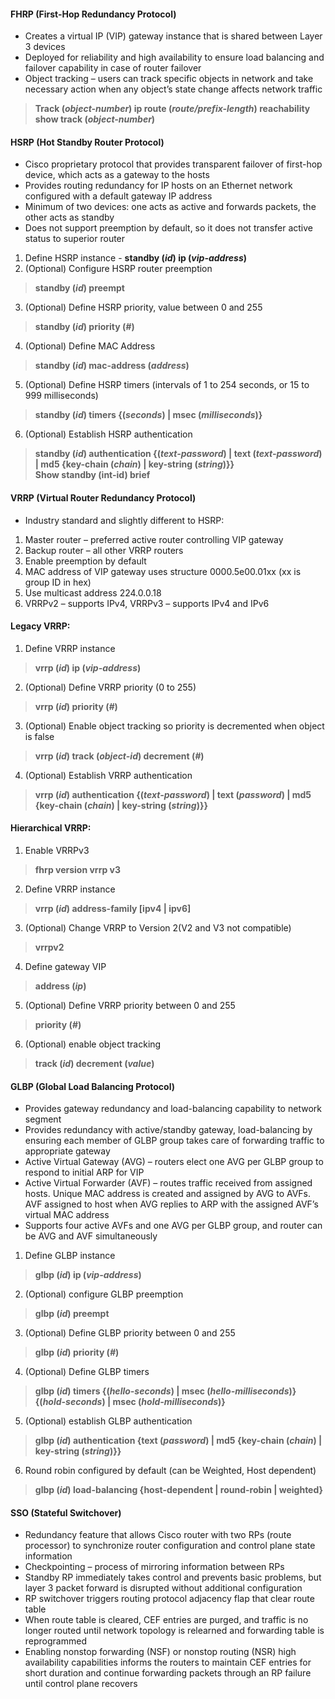 #### FHRP (First-Hop Redundancy Protocol)
* Creates a virtual IP (VIP) gateway instance that is shared between Layer 3 devices
* Deployed for reliability and high availability to ensure load balancing and failover capability in case of router failover
* Object tracking – users can track specific objects in network and take necessary action when any object’s state change affects network traffic
> **Track (*object-number*) ip route (*route/prefix-length*) reachability** 
> **show track (*object-number*)**


#### HSRP (Hot Standby Router Protocol)
* Cisco proprietary protocol that provides transparent failover of first-hop device, which acts as a gateway to the hosts
* Provides routing redundancy for IP hosts on an Ethernet network configured with a default gateway IP address
* Minimum of two devices: one acts as active and forwards packets, the other acts as standby
* Does not support preemption by default, so it does not transfer active status to superior router
1. Define HSRP instance - **standby (*id*) ip (*vip-address*)**  
2. (Optional) Configure HSRP router preemption
> **standby (*id*) preempt**  
3. (Optional) Define HSRP priority, value between 0 and 255 
> **standby (*id*) priority (*#*)**  
4. (Optional) Define MAC Address
> **standby (*id*) mac-address (*address*)**  
5. (Optional) Define HSRP timers (intervals of 1 to 254 seconds, or 15 to 999 milliseconds)
> **standby (*id*) timers {(*seconds*) | msec (*milliseconds*)}**  
6. (Optional) Establish HSRP authentication
> **standby (*id*) authentication {(*text-password*) | text (*text-password*) | md5 {key-chain (*chain*) | key-string (*string*)}}**  
> **Show standby (int-id) brief**

#### VRRP (Virtual Router Redundancy Protocol)
* Industry standard and slightly different to HSRP:
1. Master router – preferred active router controlling VIP gateway
2. Backup router – all other VRRP routers
3. Enable preemption by default
4. MAC address of VIP gateway uses structure 0000.5e00.01xx (xx is group ID in hex)
5. Use multicast address 224.0.0.18
6. VRRPv2 – supports IPv4, VRRPv3 – supports IPv4 and IPv6
  
#### Legacy VRRP:
1. Define VRRP instance
> **vrrp (*id*) ip (*vip-address*)**
2. (Optional) Define VRRP priority (0 to 255)
> **vrrp (*id*) priority (*#*)**
3. (Optional) Enable object tracking so priority is decremented when object is false
> **vrrp (*id*) track (*object-id*) decrement (*#*)**
4. (Optional) Establish VRRP authentication
> **vrrp (*id*) authentication {(*text-password*) | text (*password*) | md5 {key-chain (*chain*) | key-string (*string*)}}**

#### Hierarchical VRRP:
1. Enable VRRPv3
> **fhrp version vrrp v3**
2. Define VRRP instance
> **vrrp (*id*) address-family [ipv4 | ipv6]**
3. (Optional) Change VRRP to Version 2(V2 and V3 not compatible)
> **vrrpv2**
4. Define gateway VIP
> **address (*ip*)**
5. (Optional) Define VRRP priority between 0 and 255
> **priority (*#*)**
6. (Optional) enable object tracking
> **track (*id*) decrement (*value*)**


#### GLBP (Global Load Balancing Protocol)
* Provides gateway redundancy and load-balancing capability to network segment
* Provides redundancy with active/standby gateway, load-balancing by ensuring each member of GLBP group takes care of forwarding traffic to appropriate gateway
* Active Virtual Gateway (AVG) – routers elect one AVG per GLBP group to respond to initial ARP for VIP
* Active Virtual Forwarder (AVF) – routes traffic received from assigned hosts. Unique MAC address is created and assigned by AVG to AVFs. AVF assigned to host when AVG replies to ARP with the assigned AVF’s virtual MAC address
* Supports four active AVFs and one AVG per GLBP group, and router can be AVG and AVF simultaneously
1. Define GLBP instance
> **glbp (*id*) ip (*vip-address*)**
2. (Optional) configure GLBP preemption
> **glbp (*id*) preempt**
3. (Optional) Define GLBP priority between 0 and 255
> **glbp (*id*) priority (*#*)**
4. (Optional) Define GLBP timers
> **glbp (*id*) timers {(*hello-seconds*) | msec (*hello-milliseconds*)} {(*hold-seconds*) | msec (*hold-milliseconds*)}**
5. (Optional) establish GLBP authentication
> **glbp (*id*) authentication {text (*password*) | md5 {key-chain (*chain*) | key-string (*string*)}}**
6. Round robin configured by default (can be Weighted, Host dependent)
> **glbp (*id*) load-balancing {host-dependent | round-robin | weighted}**


#### SSO (Stateful Switchover)
* Redundancy feature that allows Cisco router with two RPs (route processor) to synchronize router configuration and control plane state information
* Checkpointing – process of mirroring information between RPs
* Standby RP immediately takes control and prevents basic problems, but layer 3 packet forward is disrupted without additional configuration
* RP switchover triggers routing protocol adjacency flap that clear route table
* When route table is cleared, CEF entries are purged, and traffic is no longer routed until network topology is relearned and forwarding table is reprogrammed
* Enabling nonstop forwarding (NSF) or nonstop routing (NSR) high availability capabilities informs the routers to maintain CEF entries for short duration and continue forwarding packets through an RP failure until control plane recovers
